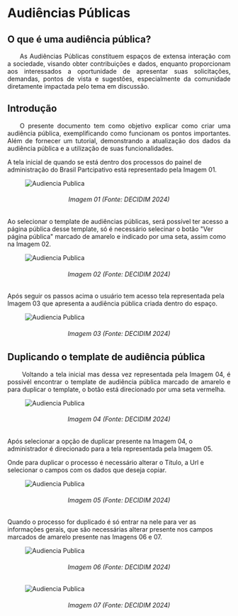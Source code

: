 # Audiências Públicas

## O que é uma audiência pública?
<p align="justify">
&emsp;&emsp;As Audiências Públicas constituem espaços de extensa interação com a sociedade, visando obter contribuições e dados, enquanto proporcionam aos interessados a oportunidade de apresentar suas solicitações, demandas, pontos de vista e sugestões, especialmente da comunidade diretamente impactada pelo tema em discussão.
</p> 

## Introdução
<p align="justify">
&emsp;&emsp;O presente documento tem como objetivo explicar como criar uma audiência pública, exemplificando como funcionam os pontos importantes. Além de fornecer um tutorial, demonstrando a atualização dos dados da audiência pública e a utilização de suas funcionalidades.
</p>  
A tela inicial de quando se está dentro dos processos do painel de administração do Brasil Partcipativo está representado pela Imagem 01.

<figure markdown>
<img src= "https://gitlab.com/lappis-unb/decidimbr/documentacao/-/raw/main/docs/assetsTutoriais/audienciaspublicas/tela%20inicial.png?ref_type=heads" alt="Audiencia Publica" style="float: none; margin: auto"> 
</figure>
<p align="justify">
<h6 align = "center">Imagem 01 (Fonte: DECIDIM 2024)
</p></h6>

Ao selecionar o template de audiências públicas, será possível ter acesso a página pública desse template, só é necessário selecinar o botão "Ver página pública" marcado de amarelo e indicado por uma seta, assim como na Imagem 02.  

<figure markdown>
<img src= "https://gitlab.com/lappis-unb/decidimbr/documentacao/-/raw/main/docs/assetsTutoriais/audienciaspublicas/tela%20infos%20acesso%20audiencia.png?ref_type=heads" alt="Audiencia Publica" style="float: none; margin: auto"> 
</figure>
<p align="justify">
<h6 align = "center">Imagem 02 (Fonte: DECIDIM 2024)
</p></h6>


Após seguir os passos acima o usuário tem acesso tela representada pela Imagem 03 que apresenta a audiência pública criada dentro do espaço.

<figure markdown>
<img src= "https://gitlab.com/lappis-unb/decidimbr/documentacao/-/raw/main/docs/assetsTutoriais/audienciaspublicas/tela%20audiencia-publica.png?ref_type=heads" alt="Audiencia Publica" style="float: none; margin: auto"> 
</figure>
<p align="justify">
<h6 align = "center">Imagem 03 (Fonte: DECIDIM 2024)
</p></h6>

## Duplicando o template de audiência pública
<p align="justify">
&emsp;&emsp; Voltando a tela inicial mas dessa vez representada pela Imagem 04, é possivél encontrar o template de audiência pública marcado de amarelo e para duplicar o template, o  botão está direcionado por uma seta vermelha.
</p>  

<figure markdown>
<img src= "https://gitlab.com/lappis-unb/decidimbr/documentacao/-/raw/main/docs/assetsTutoriais/audienciaspublicas/tela%20inicial.png?ref_type=heads" alt="Audiencia Publica" style="float: none; margin: auto"> 
</figure>
<p align="justify">
<h6 align = "center">Imagem 04 (Fonte: DECIDIM 2024)
</p></h6>

Após selecionar a opção de duplicar presente na Imagem 04, o administrador é direcionado para a tela representada pela Imagem 05.

Onde para duplicar o processo é necessário alterar o Título, a Url e selecionar o campos com os dados que deseja copiar.

<figure markdown>
<img src= "https://gitlab.com/lappis-unb/decidimbr/documentacao/-/raw/main/docs/assetsTutoriais/audienciaspublicas/duplicar.png?ref_type=heads" alt="Audiencia Publica" style="float: none; margin: auto"> 
</figure>
<p align="justify">
<h6 align = "center">Imagem 05 (Fonte: DECIDIM 2024)
</p></h6>

Quando o processo for duplicado é só entrar na nele para ver as informações gerais, que são necessárias alterar presente nos campos marcados de amarelo presente nas Imagens 06 e 07. 

<figure markdown>
<img src= "https://gitlab.com/lappis-unb/decidimbr/documentacao/-/raw/main/docs/assetsTutoriais/audienciaspublicas/tela%20infos%20%20pt.1.png?ref_type=heads" alt="Audiencia Publica" style="float: none; margin: auto"> 
</figure>
<p align="justify">
<h6 align = "center">Imagem 06 (Fonte: DECIDIM 2024)
</p></h6>

<figure markdown>
<img src= "https://gitlab.com/lappis-unb/decidimbr/documentacao/-/raw/main/docs/assetsTutoriais/audienciaspublicas/tela%20infos%20pt.2.png?ref_type=heads" alt="Audiencia Publica" style="float: none; margin: auto"> 
</figure>
<p align="justify">
<h6 align = "center">Imagem 07 (Fonte: DECIDIM 2024)
</p></h6>